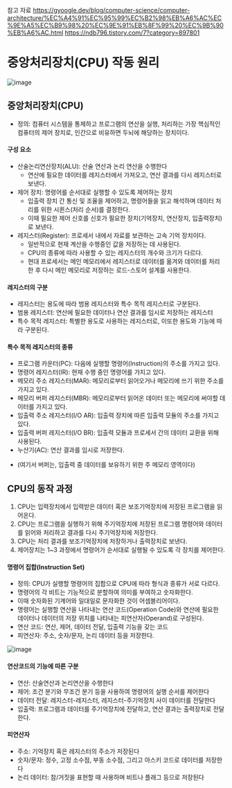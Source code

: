 참고 자료
https://gyoogle.dev/blog/computer-science/computer-architecture/%EC%A4%91%EC%95%99%EC%B2%98%EB%A6%AC%EC%9E%A5%EC%B9%98%20%EC%9E%91%EB%8F%99%20%EC%9B%90%EB%A6%AC.html
https://ndb796.tistory.com/7?category=897801

# 중앙처리장치(CPU) 작동 원리

![image](https://user-images.githubusercontent.com/24373728/165308543-45ae6ebd-1865-49cb-b2ed-defc5aa115a6.png)


## 중앙처리장치(CPU)
- 정의: 컴퓨터 시스템을 통제하고 프로그램의 연산을 실행, 처리하는 가장 핵심적인 컴퓨터의 제어 장치로, 인간으로 비유하면 두뇌에 해당하는 장치이다.

#### 구성 요소
- 산술논리연산장치(ALU): 산술 연산과 논리 연산을 수행한다
  - 연산에 필요한 데이터를 레지스터에서 가져오고, 연산 결과를 다시 레지스터로 보낸다.
- 제어 장치: 명령어를 순서대로 실행할 수 있도록 제어하는 장치
  - 입출력 장치 간 통신 및 조율을 제어하고, 명령어들을 읽고 해석하며 데이터 처리를 위한 시퀸스(처리 순서)를 결정한다.
  - 이때 필요한 제어 신호를 신호가 필요한 장치(기억장치, 연산장치, 입출력장치)로 보낸다.
- 레지스터(Register): 프로세서 내에서 자료를 보관하는 고속 기억 장치이다.
  - 일반적으로 현재 계산을 수행중인 값을 저장하는 데 사용된다.
  - CPU의 종류에 따라 사용할 수 있는 레지스터의 개수와 크기가 다르다.
  - 현대 프로세서는 메인 메모리에서 레지스터로 데이터를 옮겨와 데이터를 처리한 후 다시 메인 메모리로 저장하는 로드-스토어 설계를 사용한다.
#### 레지스터의 구분
- 레지스터는 용도에 따라 범용 레지스터와 특수 목적 레지스터로 구분된다.
- 범용 레지스터: 연산에 필요한 데이터나 연산 결과를 임시로 저장하는 레지스터
- 특수 목적 레지스터: 특별한 용도로 사용하는 레지스터로, 이또한 용도와 기능에 따라 구분된다.
#### 특수 목적 레지스터의 종류
  - 프로그램 카운터(PC): 다음에 실행할 명령어(Instruction)의 주소를 가지고 있다.
  - 명령어 레지스터(IR): 현재 수행 중인 명령어를 가지고 있다.
  - 메모리 주소 레지스터(MAR): 메모리로부터 읽어오거나 메모리에 쓰기 위한 주소를 가지고 있다.
  - 메모리 버퍼 레지스터(MBR): 메모리로부터 읽어온 데이터 또는 메모리에 써야할 데이터를 가지고 있다.
  - 입출력 주소 레지스터(I/O AR): 입출력 장치에 따른 입출력 모듈의 주소를 가지고 있다.
  - 입출력 버퍼 레지스터(I/O BR): 입출력 모듈과 프로세서 간의 데이터 교환을 위해 사용된다.
  - 누산기(AC): 연산 결과를 임시로 저장한다.
  * (여기서 버퍼는, 입출력 중 데이터를 보유하기 위한 주 메모리 영역이다)

## CPU의 동작 과정
1. CPU는 입력장치에서 입력받은 데이터 혹은 보조기억장치에 저장된 프로그램을 읽어온다.
2. CPU는 프로그램을 실행하기 위해 주기억장치에 저장된 프로그램 명령어와 데이터를 읽어와 처리하고 결과를 다시 주기억장치에 저장한다.
3. CPU는 처리 결과를 보조기억장치에 저장하거나 출력장치로 보낸다.
4. 제어장치는 1~3 과정에서 명령어가 순서대로 실행될 수 있도록 각 장치를 제어한다.

#### 명령어 집합(Instruction Set)
- 정의: CPU가 실행할 명령어의 집합으로 CPU에 따라 형식과 종류가 서로 다르다. 
- 명령어의 각 비트는 기능적으로 분할하여 의미를 부여하고 숫자화한다.
- 이때 숫자화된 기계어와 일대일로 문자화한 것이 어셈블리어이다.
- 명령어는 실행할 연산을 나타내는 연산 코드(Operation Code)와 연산에 필요한 데이터나 데이터의 저장 위치를 나타내는 피연산자(Operand)로 구성된다.
- 연산 코드: 연산, 제어, 데이터 전달, 입출력 기능을 갖는 코드
- 피연산자: 주소, 숫자/문자, 논리 데이터 등을 저장한다.

![image](https://user-images.githubusercontent.com/24373728/165314888-92aff347-4af0-4d8f-8d2a-76e987a2402b.png)

#### 연산코드의 기능에 따른 구분
- 연산: 산술연산과 논리연산을 수행한다
- 제어: 조건 분기와 무조건 분기 등을 사용하여 명령어의 실행 순서를 제어한다
- 데이터 전달: 레지스터-레지스터, 레지스터-주기억장치 사이 데이터를 전달한다
- 입출력: 프로그램과 데이터를 주기억장치에 전달하고, 연산 결과는 출력장치로 전달한다.

#### 피연산자
- 주소: 기억장치 혹은 레지스터의 주소가 저장된다
- 숫자/문자: 정수, 고정 소수점, 부동 소수점, 그리고 아스키 코드로 데이터를 저장한다
- 논리 데이터: 참/거짓을 표현할 때 사용하며 비트나 플래그 등으로 저장된다









